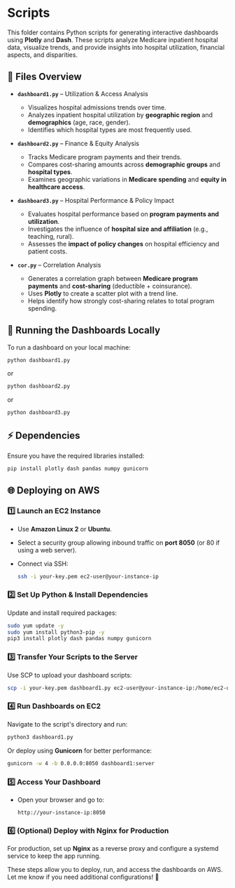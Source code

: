 # Scripts

This folder contains Python scripts for generating interactive dashboards using **Plotly** and **Dash**. These scripts analyze Medicare inpatient hospital data, visualize trends, and provide insights into hospital utilization, financial aspects, and disparities.

## 📂 Files Overview

- **`dashboard1.py`** – Utilization & Access Analysis  
  - Visualizes hospital admissions trends over time.  
  - Analyzes inpatient hospital utilization by **geographic region** and **demographics** (age, race, gender).  
  - Identifies which hospital types are most frequently used.  

- **`dashboard2.py`** – Finance & Equity Analysis  
  - Tracks Medicare program payments and their trends.  
  - Compares cost-sharing amounts across **demographic groups** and **hospital types**.  
  - Examines geographic variations in **Medicare spending** and **equity in healthcare access**.  

- **`dashboard3.py`** – Hospital Performance & Policy Impact  
  - Evaluates hospital performance based on **program payments and utilization**.  
  - Investigates the influence of **hospital size and affiliation** (e.g., teaching, rural).  
  - Assesses the **impact of policy changes** on hospital efficiency and patient costs.

- **`cor.py`** – Correlation Analysis  
  - Generates a correlation graph between **Medicare program payments** and **cost-sharing** (deductible + coinsurance).  
  - Uses **Plotly** to create a scatter plot with a trend line.  
  - Helps identify how strongly cost-sharing relates to total program spending.  

## 🚀 Running the Dashboards Locally  

To run a dashboard on your local machine:  

```bash
python dashboard1.py
```

or  

```bash
python dashboard2.py
```

or  

```bash
python dashboard3.py
```

## ⚡ Dependencies  

Ensure you have the required libraries installed:  

```bash
pip install plotly dash pandas numpy gunicorn
```

## 🌐 Deploying on AWS  

### 1️⃣ **Launch an EC2 Instance**  
- Use **Amazon Linux 2** or **Ubuntu**.  
- Select a security group allowing inbound traffic on **port 8050** (or 80 if using a web server).  
- Connect via SSH:  

  ```bash
  ssh -i your-key.pem ec2-user@your-instance-ip
  ```

### 2️⃣ **Set Up Python & Install Dependencies**  
Update and install required packages:  

```bash
sudo yum update -y
sudo yum install python3-pip -y
pip3 install plotly dash pandas numpy gunicorn
```

### 3️⃣ **Transfer Your Scripts to the Server**  
Use SCP to upload your dashboard scripts:  

```bash
scp -i your-key.pem dashboard1.py ec2-user@your-instance-ip:/home/ec2-user/
```

### 4️⃣ **Run Dashboards on EC2**  
Navigate to the script's directory and run:  

```bash
python3 dashboard1.py
```

Or deploy using **Gunicorn** for better performance:  

```bash
gunicorn -w 4 -b 0.0.0.0:8050 dashboard1:server
```

### 5️⃣ **Access Your Dashboard**  
- Open your browser and go to:  
  ```
  http://your-instance-ip:8050
  ```

### 6️⃣ **(Optional) Deploy with Nginx for Production**  
For production, set up **Nginx** as a reverse proxy and configure a systemd service to keep the app running.

These steps allow you to deploy, run, and access the dashboards on AWS. Let me know if you need additional configurations! 🚀
